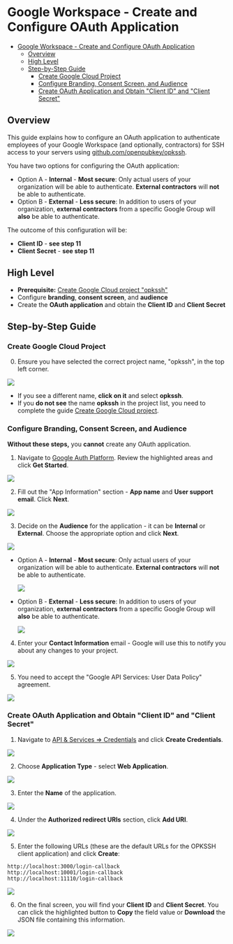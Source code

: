 # Google Workspace - Create and Configure OAuth Application

- [Google Workspace - Create and Configure OAuth Application](#google-workspace---create-and-configure-oauth-application)
  - [Overview](#overview)
  - [High Level](#high-level)
  - [Step-by-Step Guide](#step-by-step-guide)
    - [Create Google Cloud Project](#create-google-cloud-project)
    - [Configure Branding, Consent Screen, and Audience](#configure-branding-consent-screen-and-audience)
    - [Create OAuth Application and Obtain "Client ID" and "Client Secret"](#create-oauth-application-and-obtain-client-id-and-client-secret)

## Overview

This guide explains how to configure an OAuth application to authenticate employees of your Google Workspace (and optionally, contractors) for SSH access to your servers using [github.com/openpubkey/opkssh](https://github.com/openpubkey/opkssh).

You have two options for configuring the OAuth application:

- Option A - **Internal** - **Most secure**: Only actual users of your organization will be able to authenticate. **External contractors** will **not** be able to authenticate.
- Option B - **External** - **Less secure**: In addition to users of your organization, **external contractors** from a specific Google Group will **also** be able to authenticate.

The outcome of this configuration will be:
- **Client ID** - **see step 11**
- **Client Secret** - **see step 11**

## High Level

- **Prerequisite:** [Create Google Cloud project "opkssh"](../google-cloud-project/README.md)
- Configure **branding**, **consent screen**, and **audience**
- Create the **OAuth application** and obtain the **Client ID** and **Client Secret**

## Step-by-Step Guide

### Create Google Cloud Project

0. Ensure you have selected the correct project name, "opkssh", in the top left corner.

![](./00-prerequisite-google-cloud-project.png)

- If you see a different name, **click on it** and select **opkssh**.
- If you **do not see** the name **opkssh** in the project list, you need to complete the guide [Create Google Cloud project](../google-cloud-project/README.md).

### Configure Branding, Consent Screen, and Audience

**Without these steps,** you **cannot** create any OAuth application.

1. Navigate to [Google Auth Platform](https://console.cloud.google.com/auth/overview). Review the highlighted areas and click **Get Started**.

  ![](./01-branding.png)

2. Fill out the "App Information" section - **App name** and **User support email**. Click **Next**.

  ![](./02-branding-app-information.png)

3. Decide on the **Audience** for the application - it can be **Internal** or **External**. Choose the appropriate option and click **Next**.

  ![](./03-branding-app-audience.png)

  - Option A - **Internal** - **Most secure**: Only actual users of your organization will be able to authenticate. **External contractors** will **not** be able to authenticate.

    ![](./03-option-A-branding-app-audience-internal.png)

  - Option B - **External** - **Less secure**: In addition to users of your organization, **external contractors** from a specific Google Group will **also** be able to authenticate.

    ![](./03-option-B-branding-app-audience-external.png)

4. Enter your **Contact Information** email - Google will use this to notify you about any changes to your project.

  ![](./04-branding-app-contact-information.png)

5. You need to accept the "Google API Services: User Data Policy" agreement.

  ![](./05-branding-app-consent.png)

### Create OAuth Application and Obtain "Client ID" and "Client Secret"

1. Navigate to [API & Services => Credentials](https://console.cloud.google.com/apis/credentials) and click **Create Credentials**.

  ![](./06-api-and-services.png)

2. Choose **Application Type** - select **Web Application**.

  ![](./07-create-oauth-app-choose-type.png)

3. Enter the **Name** of the application.

  ![](./08-create-oauth-app-name.png)

4. Under the **Authorized redirect URIs** section, click **Add URI**.

  ![](./09-create-oauth-app-redirects.png)

5. Enter the following URLs (these are the default URLs for the OPKSSH client application) and click **Create**:

  ```text
  http://localhost:3000/login-callback
  http://localhost:10001/login-callback
  http://localhost:11110/login-callback
  ```

  ![](./10-create-oauth-app-redirects.png)

6. On the final screen, you will find your **Client ID** and **Client Secret**. You can click the highlighted button to **Copy** the field value or **Download** the JSON file containing this information.
    
  ![](./11-create-oauth-app-info.png)
